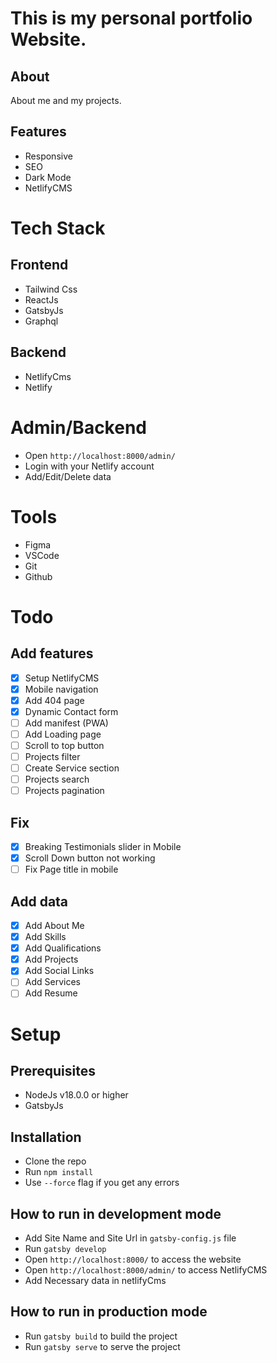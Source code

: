 # This is my personal portfolio Website.

## About

About me and my projects.

## Features

- Responsive
- SEO
- Dark Mode
- NetlifyCMS

# Tech Stack

## Frontend

- Tailwind Css
- ReactJs
- GatsbyJs
- Graphql

## Backend

- NetlifyCms
- Netlify

# Admin/Backend

- Open `http://localhost:8000/admin/`
- Login with your Netlify account
- Add/Edit/Delete data

# Tools

- Figma
- VSCode
- Git
- Github

# Todo

## Add features

- [x] Setup NetlifyCMS
- [x] Mobile navigation
- [x] Add 404 page
- [x] Dynamic Contact form
- [ ] Add manifest (PWA)
- [ ] Add Loading page
- [ ] Scroll to top button
- [ ] Projects filter
- [ ] Create Service section
- [ ] Projects search
- [ ] Projects pagination

## Fix

- [x] Breaking Testimonials slider in Mobile
- [x] Scroll Down button not working
- [ ] Fix Page title in mobile

## Add data

- [x] Add About Me
- [x] Add Skills
- [x] Add Qualifications
- [x] Add Projects
- [x] Add Social Links
- [ ] Add Services
- [ ] Add Resume

# Setup

## Prerequisites

- NodeJs v18.0.0 or higher
- GatsbyJs

## Installation

- Clone the repo
- Run `npm install`
- Use `--force` flag if you get any errors

## How to run in development mode

- Add Site Name and Site Url in `gatsby-config.js` file
- Run `gatsby develop`
- Open `http://localhost:8000/` to access the website
- Open `http://localhost:8000/admin/` to access NetlifyCMS
- Add Necessary data in netlifyCms

## How to run in production mode

- Run `gatsby build` to build the project
- Run `gatsby serve` to serve the project
